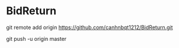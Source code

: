 # BidReturn


git remote add origin https://github.com/canhnbqt1212/BidReturn.git


git push -u origin master
